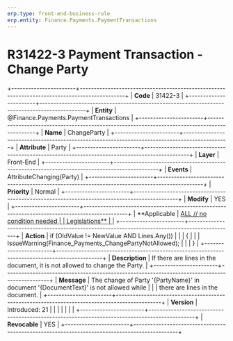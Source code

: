 ```yaml
---
erp.type: front-end-business-rule
erp.entity: Finance.Payments.PaymentTransactions
---
```


# R31422-3 Payment Transaction - Change Party
+-----------------------+----------------------------------------------------------------------------------------------+
| **Code**              | 31422-3                                                                                      |
+-----------------------+----------------------------------------------------------------------------------------------+
| **Entity**            | @Finance.Payments.PaymentTransactions                                                        |
+-----------------------+----------------------------------------------------------------------------------------------+
| **Name**              | ChangeParty                                                                                  |
+-----------------------+----------------------------------------------------------------------------------------------+
| **Attribute**         | Party                                                                                        |
+-----------------------+----------------------------------------------------------------------------------------------+
| **Layer**             | Front-End                                                                                    |
+-----------------------+----------------------------------------------------------------------------------------------+
| **Events**            | AttributeChanging(Party)                                                                     |
+-----------------------+----------------------------------------------------------------------------------------------+
| **Priority**          | Normal                                                                                       |
+-----------------------+----------------------------------------------------------------------------------------------+
| **Modify**            | YES                                                                                          |
+-----------------------+----------------------------------------------------------------------------------------------+
| **Applicable          | [ALL // no condition needed                                                                  |
| Legislations**        | ](xref:applicable-legislations)                                                              |
+-----------------------+----------------------------------------------------------------------------------------------+
| **Action**            | if (OldValue != NewValue AND Lines.Any())                                                    |
|                       | {                                                                                            |
|                       | IssueWarning(Finance_Payments_ChangePartyNotAllowed);                                        |
|                       | }                                                                                            |
+-----------------------+----------------------------------------------------------------------------------------------+
| **Description**       | If there are lines in the document, it is not allowed to change the Party.                   |
+-----------------------+----------------------------------------------------------------------------------------------+
| **Message**           | The change of Party \'{PartyName}\' in document \'{DocumentText}\' is not allowed while      |
|                       | there are lines in the document.                                                             |
+-----------------------+----------------------------------------------------------------------------------------------+
| **Version**           | Introduced: 21                                                                               |
|                       |                                                                                              |
|                       |                                                                                              |
+-----------------------+----------------------------------------------------------------------------------------------+
| **Revocable**         | YES                                                                                          |
+-----------------------+----------------------------------------------------------------------------------------------+
